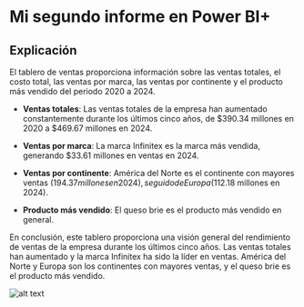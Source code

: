 # Mi segundo informe en Power BI+

## Explicación

El tablero de ventas proporciona información sobre las ventas totales, el costo total, las ventas por marca, las ventas por continente y el producto más vendido del  periodo 2020 a 2024.

- **Ventas totales**: Las ventas totales de la empresa han aumentado constantemente durante los últimos cinco años, de $390.34 millones en 2020 a $469.67 millones en 2024.

- **Ventas por marca**: La marca Infinitex es la marca más vendida, generando $33.61 millones en ventas en 2024.

- **Ventas por continente**: América del Norte es el continente con mayores ventas ($194.37 millones en 2024), seguido de Europa ($112.18 millones en 2024).

- **Producto más vendido**: El queso brie es el producto más vendido en general.

En conclusión, este tablero proporciona una visión general del rendimiento de ventas de la empresa durante los últimos cinco años. Las ventas totales han aumentado y la marca Infinitex ha sido la líder en ventas. América del Norte y Europa son los continentes con mayores ventas, y el queso brie es el producto más vendido.

![alt text](image-2.png)